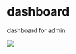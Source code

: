 # dashboard
dashboard for admin



<img src="https://www.murphysec.com/platform3/v3/badge/1611467216172658688.svg?t=1"/>

